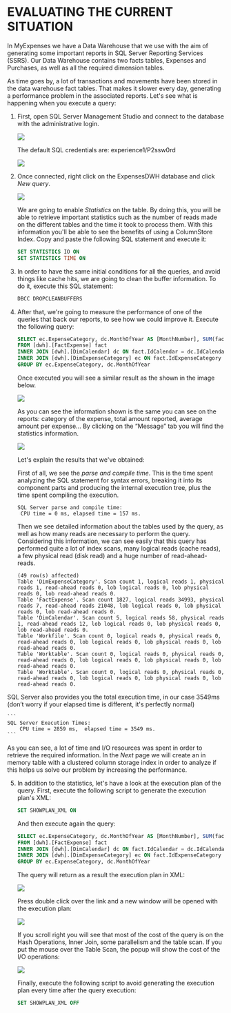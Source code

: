 EVALUATING THE CURRENT SITUATION
===

In MyExpenses we have a Data Warehouse that we use with the aim of generating some important reports in SQL Server Reporting Services (SSRS). Our Data Warehouse contains two facts tables, Expenses and Purchases, as well as all the required dimension tables.

As time goes by, a lot of transactions and movements have been stored in the data warehouse fact tables. That makes it slower every day, generating a performance problem in the associated reports. Let's see what is happening when you execute a query:

1. First, open SQL Server Management Studio and connect to the database with the administrative login. 

    ![](img/2.1.png)

    The default SQL credentials are: experience1/P2ssw0rd

    ![](img/2.2.png) 

2. Once connected, right click on the ExpensesDWH database and click *New query*.

    ![](img/2.3.png) 

    We are going to enable *Statistics* on the table. By doing this, you will be able to retrieve important statistics such as the number of reads made on the different tables and the time it took to process them. With this information you'll be able to see the benefits of using a ColumnStore Index. Copy and paste the following SQL statement and execute it:

    ```sql
    SET STATISTICS IO ON
    SET STATISTICS TIME ON
    ```

3. In order to have the same initial conditions for all the queries, and avoid things like cache hits, we are going to clean the buffer information. To do it, execute this SQL statement:

    ```sql
    DBCC DROPCLEANBUFFERS
    ```

4. After that, we're going to measure the performance of one of the queries that back our reports, to see how we could improve it. Execute the following query:

    ```sql
    SELECT ec.ExpenseCategory, dc.MonthOfYear AS [MonthNumber], SUM(fact.Amount) AS [Sum], COUNT(*) AS NumberOfExpenses, AVG(fact.Amount) AS Average
    FROM [dwh].[FactExpense] fact
    INNER JOIN [dwh].[DimCalendar] dc ON fact.IdCalendar = dc.IdCalendar
    INNER JOIN [dwh].[DimExpenseCategory] ec ON fact.IdExpenseCategory = ec.IdExpenseCategory
    GROUP BY ec.ExpenseCategory, dc.MonthOfYear
    ```

    Once executed you will see a similar result as the shown in the image below.

    ![](img/2.4.png) 

    As you can see the information shown is the same you can see on the reports: category of the expense, total amount reported, average amount per expense... By clicking on the “Message” tab you will find the statistics information.

    ![](img/2.5.png) 

    Let's explain the results that we've obtained:

    First of all, we see the *parse and compile time*. This is the time spent analyzing the SQL statement for syntax errors, breaking it into its component parts and producing the internal execution tree, plus the time spent compiling the execution. 

    ```
    SQL Server parse and compile time: 
     CPU time = 0 ms, elapsed time = 157 ms.
    ```

    Then we see detailed information about the tables used by the query, as well as how many reads are necessary to perform the query. Considering this information, we can see easily that this query has performed quite a lot of index scans, many logical reads (cache reads), a few physical read (disk read) and a huge number of read-ahead-reads.

    ```
    (49 row(s) affected)
    Table 'DimExpenseCategory'. Scan count 1, logical reads 1, physical reads 1, read-ahead reads 0, lob logical reads 0, lob physical reads 0, lob read-ahead reads 0.
    Table 'FactExpense'. Scan count 1827, logical reads 34993, physical reads 7, read-ahead reads 21048, lob logical reads 0, lob physical reads 0, lob read-ahead reads 0.
    Table 'DimCalendar'. Scan count 5, logical reads 58, physical reads 1, read-ahead reads 12, lob logical reads 0, lob physical reads 0, lob read-ahead reads 0.
    Table 'Workfile'. Scan count 0, logical reads 0, physical reads 0, read-ahead reads 0, lob logical reads 0, lob physical reads 0, lob read-ahead reads 0.
    Table 'Worktable'. Scan count 0, logical reads 0, physical reads 0, read-ahead reads 0, lob logical reads 0, lob physical reads 0, lob read-ahead reads 0.
    Table 'Worktable'. Scan count 0, logical reads 0, physical reads 0, read-ahead reads 0, lob logical reads 0, lob physical reads 0, lob read-ahead reads 0.
    ```

 SQL Server also provides you the total execution time, in our case 3549ms (don’t worry if your elapsed time is different, it's perfectly normal)

    ```
    SQL Server Execution Times:
        CPU time = 2859 ms,  elapsed time = 3549 ms.
    ```

 As you can see, a lot of time and I/O resources was spent in order to retrieve the required information. In the *Next* page we will create an in memory table with a clustered column storage index in order to analyze if this helps us solve our problem by increasing the performance.

 5. In addition to the statistics, let's have a look at the execution plan of the query. First, execute the following script to generate the execution plan's XML:

    ```sql
    SET SHOWPLAN_XML ON
    ```
    
    And then execute again the query:

     ```sql
    SELECT ec.ExpenseCategory, dc.MonthOfYear AS [MonthNumber], SUM(fact.Amount) AS [Sum], COUNT(*) AS NumberOfExpenses, AVG(fact.Amount) AS Average
    FROM [dwh].[FactExpense] fact
    INNER JOIN [dwh].[DimCalendar] dc ON fact.IdCalendar = dc.IdCalendar
    INNER JOIN [dwh].[DimExpenseCategory] ec ON fact.IdExpenseCategory = ec.IdExpenseCategory
    GROUP BY ec.ExpenseCategory, dc.MonthOfYear
    ```

    The query will return as a result the execution plan in XML:

    ![](img/2.6.png)

    Press double click over the link and a new window will be opened with the execution plan:

    ![](img/2.7.png)

    If you scroll right you will see that most of the cost of the query is on the Hash Operations, Inner Join, some parallelism and the table scan. If you put the mouse over the Table Scan, the popup will show the cost of the I/O operations:

     ![](img/2.8.png)

    Finally, execute the following script to avoid generating the execution plan every time after the query execution:

     ```sql
    SET SHOWPLAN_XML OFF
    ```